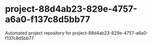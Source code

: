 # project-88d4ab23-829e-4757-a6a0-f137c8d5bb77
Automated project repository for project-88d4ab23-829e-4757-a6a0-f137c8d5bb77

